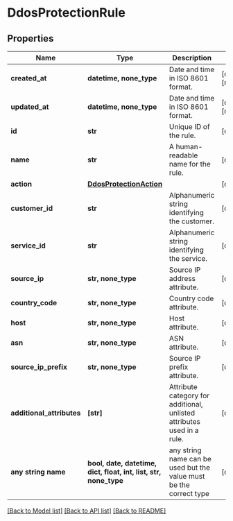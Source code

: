 # DdosProtectionRule


## Properties
Name | Type | Description | Notes
------------ | ------------- | ------------- | -------------
**created_at** | **datetime, none_type** | Date and time in ISO 8601 format. | [optional] [readonly] 
**updated_at** | **datetime, none_type** | Date and time in ISO 8601 format. | [optional] [readonly] 
**id** | **str** | Unique ID of the rule. | [optional] 
**name** | **str** | A human-readable name for the rule. | [optional] 
**action** | [**DdosProtectionAction**](DdosProtectionAction.md) |  | [optional] 
**customer_id** | **str** | Alphanumeric string identifying the customer. | [optional] 
**service_id** | **str** | Alphanumeric string identifying the service. | [optional] 
**source_ip** | **str, none_type** | Source IP address attribute. | [optional] 
**country_code** | **str, none_type** | Country code attribute. | [optional] 
**host** | **str, none_type** | Host attribute. | [optional] 
**asn** | **str, none_type** | ASN attribute. | [optional] 
**source_ip_prefix** | **str, none_type** | Source IP prefix attribute. | [optional] 
**additional_attributes** | **[str]** | Attribute category for additional, unlisted attributes used in a rule. | [optional] 
**any string name** | **bool, date, datetime, dict, float, int, list, str, none_type** | any string name can be used but the value must be the correct type | [optional]

[[Back to Model list]](../README.md#documentation-for-models) [[Back to API list]](../README.md#documentation-for-api-endpoints) [[Back to README]](../README.md)


